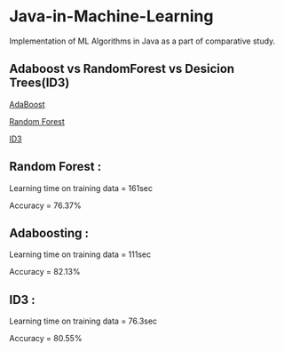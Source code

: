 # Java-in-Machine-Learning 
Implementation of ML Algorithms in Java as a part of comparative study.
  
## Adaboost vs RandomForest vs Desicion Trees(ID3)
[AdaBoost](https://en.wikipedia.org/wiki/AdaBoost) 

[Random Forest](https://en.wikipedia.org/wiki/Random_forest)
 
[ID3](https://en.wikipedia.org/wiki/ID3_algorithm)

## Random Forest :

Learning time on training data = 161sec

Accuracy = 76.37%

## Adaboosting :

Learning time on training data = 111sec

Accuracy = 82.13%

## ID3 :  
  
Learning time on training data = 76.3sec

Accuracy = 80.55%

